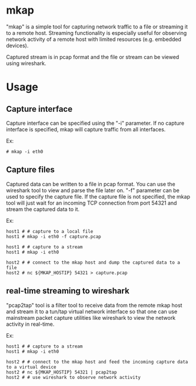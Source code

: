 mkap
====
"mkap" is a simple tool for capturing network traffic to a file or
streaming it to a remote host. Streaming functionality is especially
useful for observing network activity of a remote host with limited
resources (e.g. embedded devices).

Captured stream is in pcap format and the file or stream
can be viewed using wireshark.

Usage
=======
## Capture interface
Capture interface can be specified using the "-i" parameter.
If no capture interface is specified, mkap will capture traffic from
all interfaces.

Ex:

    # mkap -i eth0

## Capture files
Captured data can be written to a file in pcap format. You can
use the wireshark tool to view and parse the file later on. "-f" parameter
can be used to specify the capture file. If the capture file is not specified,
the mkap tool will just wait for an incoming TCP connection from port 54321
and stream the captured data to it.

Ex:

    host1 # # capture to a local file
    host1 # mkap -i eth0 -f capture.pcap

    host1 # # capture to a stream
    host1 # mkap -i eth0

    host2 # # connect to the mkap host and dump the captured data to a file
    host2 # nc ${MKAP_HOSTIP} 54321 > capture.pcap

## real-time streaming to wireshark
"pcap2tap" tool is a filter tool to receive data from the remote
mkap host and stream it to a tun/tap virtual network interface so that one
can use mainstream packet capture utilities like wireshark to view the network
activity in real-time.

Ex:

    host1 # # capture to a stream
    host1 # mkap -i eth0

    host2 # # connect to the mkap host and feed the incoming capture data to a virtual device
    host2 # nc ${MKAP_HOSTIP} 54321 | pcap2tap
    host2 # # use wireshark to observe network activity

